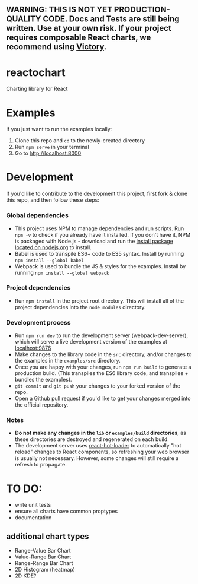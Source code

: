 ## WARNING: THIS IS NOT YET PRODUCTION-QUALITY CODE. Docs and Tests are still being written. Use at your own risk. If your project requires composable React charts, we recommend using [Victory](https://github.com/FormidableLabs/victory).

# reactochart
Charting library for React

# Examples

If you just want to run the examples locally:

1. Clone this repo and `cd` to the newly-created directory
2. Run `npm serve` in your terminal
3. Go to [http://localhost:8000](http://localhost:8000)

# Development

If you'd like to contribute to the development this project, first fork & clone this repo, and then follow these steps:

### Global dependencies

* This project uses NPM to manage dependencies and run scripts. Run `npm -v` to check if you already have it installed.
If you don't have it, NPM is packaged with Node.js - download and run the
[install package located on nodejs.org](https://nodejs.org/) to install.
* Babel is used to transpile ES6+ code to ES5 syntax. Install by running `npm install --global babel`
* Webpack is used to bundle the JS & styles for the examples. Install by running `npm install --global webpack`

### Project dependencies

* Run `npm install` in the project root directory. This will install all of the project dependencies into the
`node_modules` directory.

### Development process

* Run `npm run dev` to run the development server (webpack-dev-server), which will serve a live development version of
the examples at [localhost:9876](http://localhost:9876)
* Make changes to the library code in the `src` directory, and/or changes to the examples in the `examples/src`
directory.
* Once you are happy with your changes, run `npm run build` to generate a production build. (This transpiles the ES6
library code, and transpiles + bundles the examples).
* `git commit` and `git push` your changes to your forked version of the repo.
* Open a Github pull request if you'd like to get your changes merged into the official repository.

### Notes

* **Do not make any changes in the `lib` or `examples/build` directories**, as these directories are destroyed and
regenerated on each build.
* The development server uses [react-hot-loader](https://github.com/gaearon/react-hot-loader) to automatically
"hot reload" changes to React components, so refreshing your web browser is usually not necessary. However, some
changes will still require a refresh to propagate.

# TO DO:

* write unit tests
* ensure all charts have common proptypes
* documentation

## additional chart types
* Range-Value Bar Chart
* Value-Range Bar Chart
* Range-Range Bar Chart
* 2D Histogram (heatmap)
* 2D KDE?